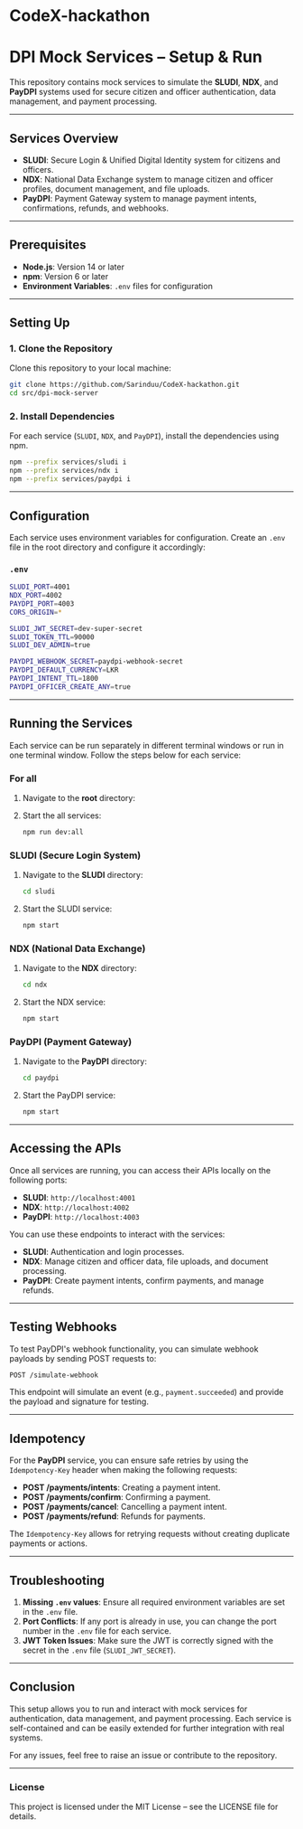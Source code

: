 # CodeX-hackathon


# DPI Mock Services – Setup & Run

This repository contains mock services to simulate the **SLUDI**, **NDX**, and **PayDPI** systems used for secure citizen and officer authentication, data management, and payment processing.

---

## Services Overview

- **SLUDI**: Secure Login & Unified Digital Identity system for citizens and officers.
- **NDX**: National Data Exchange system to manage citizen and officer profiles, document management, and file uploads.
- **PayDPI**: Payment Gateway system to manage payment intents, confirmations, refunds, and webhooks.

---

## Prerequisites

- **Node.js**: Version 14 or later
- **npm**: Version 6 or later
- **Environment Variables**: `.env` files for configuration

---

## Setting Up

### 1. Clone the Repository

Clone this repository to your local machine:

```bash
git clone https://github.com/Sarinduu/CodeX-hackathon.git
cd src/dpi-mock-server
```

### 2. Install Dependencies

For each service (`SLUDI`, `NDX`, and `PayDPI`), install the dependencies using npm.

```bash
npm --prefix services/sludi i
npm --prefix services/ndx i
npm --prefix services/paydpi i
```

---

## Configuration

Each service uses environment variables for configuration. Create an `.env` file in the root directory and configure it accordingly:

### `.env`
```bash
SLUDI_PORT=4001
NDX_PORT=4002
PAYDPI_PORT=4003
CORS_ORIGIN=*

SLUDI_JWT_SECRET=dev-super-secret   
SLUDI_TOKEN_TTL=90000                
SLUDI_DEV_ADMIN=true               

PAYDPI_WEBHOOK_SECRET=paydpi-webhook-secret
PAYDPI_DEFAULT_CURRENCY=LKR
PAYDPI_INTENT_TTL=1800
PAYDPI_OFFICER_CREATE_ANY=true
```

---

## Running the Services

Each service can be run separately in different terminal windows or run in one terminal window. Follow the steps below for each service:

### **For all**

1. Navigate to the **root** directory:
    
2. Start the all services:
    ```bash
    npm run dev:all
    ```

### **SLUDI** (Secure Login System)

1. Navigate to the **SLUDI** directory:
    ```bash
    cd sludi
    ```
2. Start the SLUDI service:
    ```bash
    npm start
    ```

### **NDX** (National Data Exchange)

1. Navigate to the **NDX** directory:
    ```bash
    cd ndx
    ```
2. Start the NDX service:
    ```bash
    npm start
    ```

### **PayDPI** (Payment Gateway)

1. Navigate to the **PayDPI** directory:
    ```bash
    cd paydpi
    ```
2. Start the PayDPI service:
    ```bash
    npm start
    ```

---

## Accessing the APIs

Once all services are running, you can access their APIs locally on the following ports:

- **SLUDI**: `http://localhost:4001`
- **NDX**: `http://localhost:4002`
- **PayDPI**: `http://localhost:4003`

You can use these endpoints to interact with the services:

- **SLUDI**: Authentication and login processes.
- **NDX**: Manage citizen and officer data, file uploads, and document processing.
- **PayDPI**: Create payment intents, confirm payments, and manage refunds.

---

## Testing Webhooks

To test PayDPI's webhook functionality, you can simulate webhook payloads by sending POST requests to:

```bash
POST /simulate-webhook
```

This endpoint will simulate an event (e.g., `payment.succeeded`) and provide the payload and signature for testing.

---

## Idempotency

For the **PayDPI** service, you can ensure safe retries by using the `Idempotency-Key` header when making the following requests:

- **POST /payments/intents**: Creating a payment intent.
- **POST /payments/confirm**: Confirming a payment.
- **POST /payments/cancel**: Cancelling a payment intent.
- **POST /payments/refund**: Refunds for payments.

The `Idempotency-Key` allows for retrying requests without creating duplicate payments or actions.

---

## Troubleshooting

1. **Missing `.env` values**: Ensure all required environment variables are set in the `.env` file.
2. **Port Conflicts**: If any port is already in use, you can change the port number in the `.env` file for each service.
3. **JWT Token Issues**: Make sure the JWT is correctly signed with the secret in the `.env` file (`SLUDI_JWT_SECRET`).

---

## Conclusion

This setup allows you to run and interact with mock services for authentication, data management, and payment processing. Each service is self-contained and can be easily extended for further integration with real systems.

For any issues, feel free to raise an issue or contribute to the repository.

---

### License

This project is licensed under the MIT License – see the LICENSE file for details.
